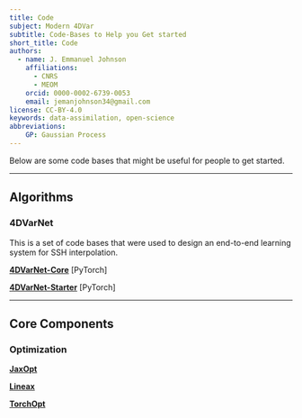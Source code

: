 ```yaml
---
title: Code
subject: Modern 4DVar
subtitle: Code-Bases to Help you Get started
short_title: Code
authors:
  - name: J. Emmanuel Johnson
    affiliations:
      - CNRS
      - MEOM
    orcid: 0000-0002-6739-0053
    email: jemanjohnson34@gmail.com
license: CC-BY-4.0
keywords: data-assimilation, open-science
abbreviations:
    GP: Gaussian Process
---
```



Below are some code bases that might be useful for people to get started.

---
## Algorithms

### 4DVarNet

This is a set of code bases that were used to design an end-to-end learning system for SSH interpolation.

[**4DVarNet-Core**]() [PyTorch]


[**4DVarNet-Starter**]() [PyTorch]


---
## Core Components


### Optimization


**[JaxOpt](https://jaxopt.github.io/stable/)**

**[Lineax](https://docs.kidger.site/lineax/)**

**[TorchOpt](https://torchopt.readthedocs.io/en/latest/)**